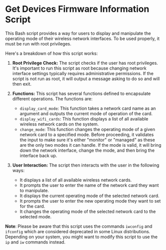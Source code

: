 # Get Devices Firmware Information Script

This Bash script provides a way for users to display and manipulate the operating mode of their wireless network interfaces. To be used properly, it must be run with root privileges.

Here's a breakdown of how this script works:

1. **Root Privilege Check:** The script checks if the user has root privileges. It's important to run this script as root because changing network interface settings typically requires administrative permissions. If the script is not run as root, it will output a message asking to do so and will then exit.

2. **Functions:** This script has several functions defined to encapsulate different operations. The functions are:
   - `display_card_mode`: This function takes a network card name as an argument and outputs the current mode of operation of the card.
   - `display_wifi_cards`: This function displays a list of all available wireless network cards on the system.
   - `change_mode`: This function changes the operating mode of a given network card to a specified mode. Before proceeding, it validates the input to make sure it's either "monitor" or "managed" as these are the only two modes it can handle. If the mode is valid, it will bring down the network interface, change the mode, and then bring the interface back up.

3. **User Interaction:** The script then interacts with the user in the following ways:
   - It displays a list of all available wireless network cards.
   - It prompts the user to enter the name of the network card they want to manipulate.
   - It displays the current operating mode of the selected network card.
   - It prompts the user to enter the new operating mode they want to set for the card.
   - It changes the operating mode of the selected network card to the selected mode.

**Note**: Please be aware that this script uses the commands `iwconfig` and `ifconfig` which are considered deprecated in some Linux distributions. Depending on your system, you might want to modify this script to use the `ip` and `iw` commands instead.
